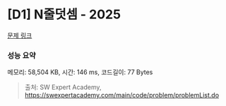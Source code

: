 # [D1] N줄덧셈 - 2025 

[문제 링크](https://swexpertacademy.com/main/code/problem/problemDetail.do?contestProbId=AV5QFZtaAscDFAUq) 

### 성능 요약

메모리: 58,504 KB, 시간: 146 ms, 코드길이: 77 Bytes



> 출처: SW Expert Academy, https://swexpertacademy.com/main/code/problem/problemList.do